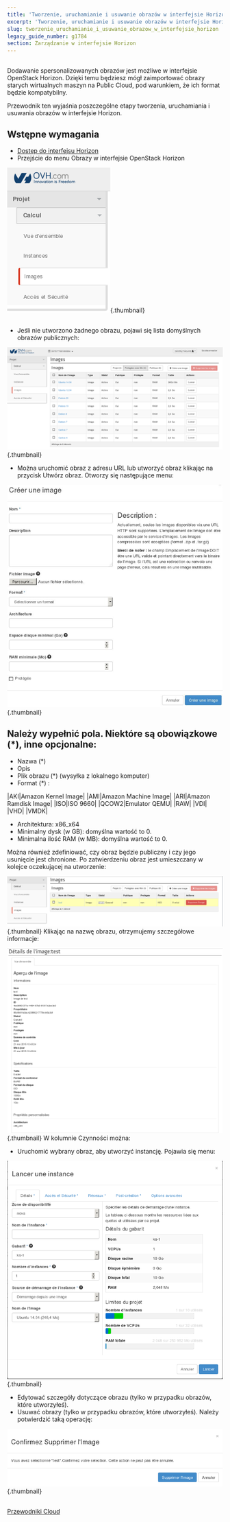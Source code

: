 ```yaml
---
title: 'Tworzenie, uruchamianie i usuwanie obrazów w interfejsie Horizon'
excerpt: 'Tworzenie, uruchamianie i usuwanie obrazów w interfejsie Horizon'
slug: tworzenie_uruchamianie_i_usuwanie_obrazow_w_interfejsie_horizon
legacy_guide_number: g1784
section: Zarządzanie w interfejsie Horizon
---
```



## 
Dodawanie spersonalizowanych obrazów jest możliwe w interfejsie OpenStack Horizon. Dzięki temu będziesz mógł zaimportować obrazy starych wirtualnych maszyn na Public Cloud, pod warunkiem, że ich format będzie kompatybilny. 

Przewodnik ten wyjaśnia poszczególne etapy tworzenia, uruchamiania i usuwania obrazów w interfejsie Horizon.


## Wstępne wymagania

- [Dostep do interfejsu Horizon]({legacy}1773)
- Przejście do menu Obrazy w interfejsie OpenStack Horizon



![](images/img_2661.jpg){.thumbnail}


## 

- Jeśli nie utworzono żadnego obrazu, pojawi się lista domyślnych obrazów publicznych:



![](images/img_2662.jpg){.thumbnail}

- Można uruchomić obraz z adresu URL lub utworzyć obraz klikając na przycisk Utwórz obraz. Otworzy się następujące menu:



![](images/img_2720.jpg){.thumbnail}

## Należy wypełnić pola. Niektóre są obowiązkowe (*), inne opcjonalne:

- Nazwa (*)
- Opis
- Plik obrazu (*) (wysyłka z lokalnego komputer)
- Format (*) :

|AKI|Amazon Kernel Image|
|AMI|Amazon Machine Image|
|ARI|Amazon Ramdisk Image|
|ISO|ISO 9660|
|QCOW2|Emulator QEMU|
|RAW|
|VDI|
|VHD|
|VMDK|



- Architektura: x86_x64
- Minimalny dysk (w GB): domyślna wartość to 0.
- Minimalna ilość RAM (w MB): domyślna wartość to 0.


Można również zdefiniować, czy obraz będzie publiczny i czy jego usunięcie jest chronione.
Po zatwierdzeniu obraz jest umieszczany w kolejce oczekującej na utworzenie:

![](images/img_2664.jpg){.thumbnail}
Klikając na nazwę obrazu, otrzymujemy szczegółowe informacje:

![](images/img_2665.jpg){.thumbnail}
W kolumnie Czynności można:

- Uruchomić wybrany obraz, aby utworzyć instancję. Pojawia się menu:



![](images/img_2666.jpg){.thumbnail}

- Edytować szczegóły dotyczące obrazu (tylko w przypadku obrazów, które utworzyłeś).
- Usuwać obrazy (tylko w przypadku obrazów, które utworzyłeś). Należy potwierdzić taką operację:



![](images/img_2667.jpg){.thumbnail}


## 
[Przewodniki Cloud]({legacy}1785)

